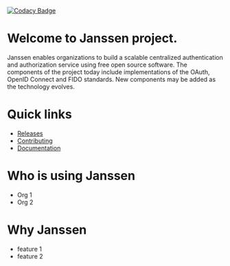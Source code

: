 [![Codacy Badge](https://app.codacy.com/project/badge/Grade/c9f92d07195b48cea3ed2fe7410f5b3d)](https://www.codacy.com/gh/JanssenProject/home/dashboard?utm_source=github.com&amp;utm_medium=referral&amp;utm_content=JanssenProject/home&amp;utm_campaign=Badge_Grade)

# Welcome to Janssen project.

Janssen enables organizations to build a scalable centralized authentication and authorization service using free open source software. The components of the project today include implementations of the OAuth, OpenID Connect and FIDO standards. New components may be added as the technology evolves.

# Quick links

- [Releases](RELEASE_NOTES.md)
- [Contributing](CONTRIBUTING.md)
- [Documentation](https://github.com/JanssenProject/docs)



# Who is using Janssen

- Org 1
- Org 2


# Why Janssen
- feature 1
- feature 2